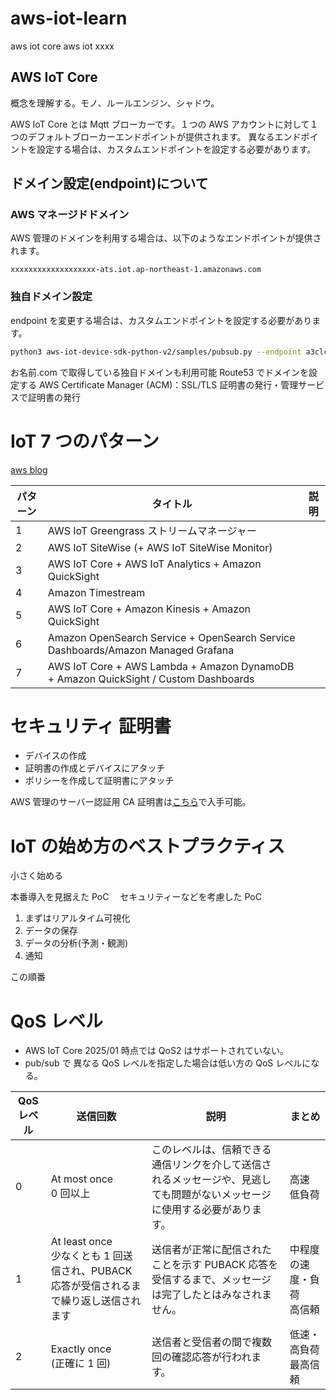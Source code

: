 # aws-iot-learn

aws iot core
aws iot xxxx

## AWS IoT Core

概念を理解する。モノ、ルールエンジン、シャドウ。

AWS IoT Core とは Mqtt ブローカーです。１つの AWS アカウントに対して１つのデフォルトブローカーエンドポイントが提供されます。
異なるエンドポイントを設定する場合は、カスタムエンドポイントを設定する必要があります。

## ドメイン設定(endpoint)について

### AWS マネージドドメイン

AWS 管理のドメインを利用する場合は、以下のようなエンドポイントが提供されます。

```
xxxxxxxxxxxxxxxxxxx-ats.iot.ap-northeast-1.amazonaws.com
```

### 独自ドメイン設定

endpoint を変更する場合は、カスタムエンドポイントを設定する必要があります。

```bash
python3 aws-iot-device-sdk-python-v2/samples/pubsub.py --endpoint a3clczm6ayv88a-ats.iot.ap-northeast-1.amazonaws.com --ca_file root-CA.crt --cert my-thing-01.cert.pem --key my-thing-01.private.key --client_id basicPubSub --topic sdk/test/python --count 0
```

お名前.com で取得している独自ドメインも利用可能
Route53 でドメインを設定する
AWS Certificate Manager (ACM)：SSL/TLS 証明書の発行・管理サービスで証明書の発行

# IoT 7 つのパターン

[aws blog](https://aws.amazon.com/jp/blogs/news/7-patterns-for-iot-data-ingestion-and-visualization-how-to-decide-what-works-best-for-your-use-case/)

| パターン | タイトル                                                                            | 説明 |
| -------- | ----------------------------------------------------------------------------------- | ---- |
| 1        | AWS IoT Greengrass ストリームマネージャー                                           |      |
| 2        | AWS IoT SiteWise (+ AWS IoT SiteWise Monitor)                                       |      |
| 3        | AWS IoT Core + AWS IoT Analytics + Amazon QuickSight                                |      |
| 4        | Amazon Timestream                                                                   |      |
| 5        | AWS IoT Core + Amazon Kinesis + Amazon QuickSight                                   |      |
| 6        | Amazon OpenSearch Service + OpenSearch Service Dashboards/Amazon Managed Grafana    |      |
| 7        | AWS IoT Core + AWS Lambda + Amazon DynamoDB + Amazon QuickSight / Custom Dashboards |      |

# セキュリティ 証明書

- デバイスの作成
- 証明書の作成とデバイスにアタッチ
- ポリシーを作成して証明書にアタッチ

AWS 管理のサーバー認証用 CA 証明書は[こちら](https://docs.aws.amazon.com/ja_jp/iot/latest/developerguide/server-authentication.html?icmpid=docs_iot_console#server-authentication-certs)で入手可能。

# IoT の始め方のベストプラクティス

小さく始める

本番導入を見据えた PoC 　セキュリティーなどを考慮した PoC

1. まずはリアルタイム可視化
2. データの保存
3. データの分析(予測・観測)
4. 通知

この順番

# QoS レベル

- AWS IoT Core 2025/01 時点では QoS2 はサポートされていない。
- pub/sub で 異なる QoS レベルを指定した場合は低い方の QoS レベルになる。

| QoS レベル | 送信回数                                                                                  | 説明                                                                                                                       | まとめ                       |
| ---------- | ----------------------------------------------------------------------------------------- | -------------------------------------------------------------------------------------------------------------------------- | ---------------------------- |
| 0          | At most once<br>0 回以上                                                                  | このレベルは、信頼できる通信リンクを介して送信されるメッセージや、見逃しても問題がないメッセージに使用する必要があります。 | 高速<br>低負荷               |
| 1          | At least once<br>少なくとも 1 回送信され、PUBACK 応答が受信されるまで繰り返し送信されます | 送信者が正常に配信されたことを示す PUBACK 応答を受信するまで、メッセージは完了したとはみなされません。                     | 中程度の速度・負荷<br>高信頼 |
| 2          | Exactly once <br>(正確に 1 回)                                                            | 送信者と受信者の間で複数回の確認応答が行われます。                                                                         | 低速・高負荷<br>最高信頼     |
